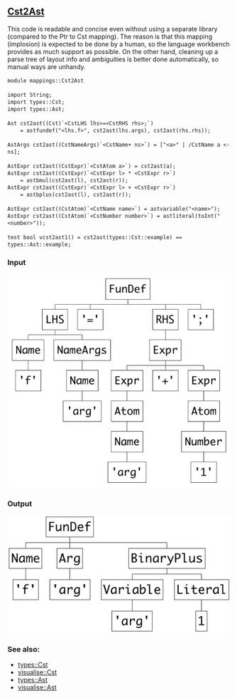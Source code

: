 ## [Cst2Ast](https://github.com/grammarware/bx-parsing/blob/master/src/mappings/Cst2Ast.rsc)

This code is readable and concise even without using a separate library
(compared to the Ptr to Cst mapping). The reason is that this mapping (implosion)
is expected to be done by a human, so the language workbench provides as much support
as possible.
On the other hand, cleaning up a parse tree of layout info and ambiguities is better done
automatically, so manual ways are unhandy.

```
module mappings::Cst2Ast

import String;
import types::Cst;
import types::Ast;

Ast cst2ast((Cst)`<CstLHS lhs>=<CstRHS rhs>;`)
    = astfundef("<lhs.f>", cst2ast(lhs.args), cst2ast(rhs.rhs));

AstArgs cst2ast((CstNameArgs)`<CstName+ ns>`) = ["<a>" | /CstName a <- ns];

AstExpr cst2ast((CstExpr)`<CstAtom a>`) = cst2ast(a); 
AstExpr cst2ast((CstExpr)`<CstExpr l> * <CstExpr r>`)
    = astbmul(cst2ast(l), cst2ast(r));
AstExpr cst2ast((CstExpr)`<CstExpr l> + <CstExpr r>`)
    = astbplus(cst2ast(l), cst2ast(r));

AstExpr cst2ast((CstAtom)`<CstName name>`) = astvariable("<name>");
AstExpr cst2ast((CstAtom)`<CstNumber number>`) = astliteral(toInt("<number>"));

test bool vcst2ast1() = cst2ast(types::Cst::example) == types::Ast::example;
```

### Input

![Input](https://github.com/grammarware/bx-parsing/raw/master/img/Cst.png)

### Output

![Output](https://github.com/grammarware/bx-parsing/raw/master/img/Ast.png)

### See also:
* [types::Cst](https://github.com/grammarware/bx-parsing/blob/master/src/types/Cst.rsc)
* [visualise::Cst](https://github.com/grammarware/bx-parsing/blob/master/src/visualise/Cst.rsc)
* [types::Ast](https://github.com/grammarware/bx-parsing/blob/master/src/types/Ast.rsc)
* [visualise::Ast](https://github.com/grammarware/bx-parsing/blob/master/src/visualise/Ast.rsc)
